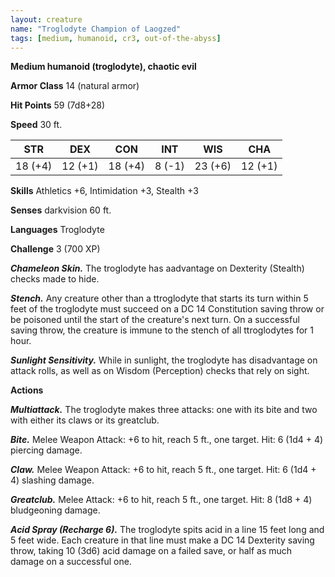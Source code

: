 ```yaml
---
layout: creature
name: "Troglodyte Champion of Laogzed"
tags: [medium, humanoid, cr3, out-of-the-abyss]
---
```


**Medium humanoid (troglodyte), chaotic evil**

**Armor Class** 14 (natural armor)

**Hit Points** 59 (7d8+28)

**Speed** 30 ft.

|   STR   |   DEX   |   CON   |   INT   |   WIS   |   CHA   |
|:-----:|:-----:|:-----:|:-----:|:-----:|:-----:|
| 18 (+4) | 12 (+1) | 18 (+4) | 8 (-1) | 23 (+6) | 12 (+1) |

**Skills** Athletics +6, Intimidation +3, Stealth +3

**Senses** darkvision 60 ft.

**Languages** Troglodyte

**Challenge** 3 (700 XP)

***Chameleon Skin.*** The troglodyte has aadvantage on Dexterity (Stealth) checks made to hide.

***Stench.*** Any creature other than a ttroglodyte that starts its turn within 5 feet of the troglodyte must succeed on a DC 14 Constitution saving throw or be poisoned until the start of the creature's next turn. On a successful saving throw, the creature is immune to the stench of all ttroglodytes for 1 hour.

***Sunlight Sensitivity.*** While in sunlight, the troglodyte has disadvantage on attack rolls, as well as on Wisdom (Perception) checks that rely on sight.

**Actions**

***Multiattack.*** The troglodyte makes three attacks: one with its bite and two with either its claws or its greatclub.

***Bite.*** Melee Weapon Attack: +6 to hit, reach 5 ft., one target. Hit: 6 (1d4 + 4) piercing damage.

***Claw.*** Melee Weapon Attack: +6 to hit, reach 5 ft., one target. Hit: 6 (1d4 + 4) slashing damage.

***Greatclub.*** Melee Attack: +6 to hit, reach 5 ft., one target. Hit: 8 (1d8 + 4) bludgeoning damage.

***Acid Spray (Recharge 6).*** The troglodyte spits acid in a line 15 feet long and 5 feet wide. Each creature in that line must make a DC 14 Dexterity saving throw, taking 10 (3d6) acid damage on a failed save, or half as much damage on a successful one.

